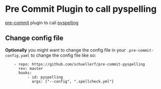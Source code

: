 # Pre Commit Plugin to call pyspelling

[pre-commit](https://pre-commit.com) plugin to call [pyspelling](https://github.com/facelessuser/pyspelling)


## Change config file

**Optionally** you might want to change the config file in your `.pre-commit-config.yaml`
to change the config file like so:

```
    - repo: https://github.com/schuellerf/pre-commit-pyspelling
      rev: master
      hooks:
          - id: pyspelling
            args: ["--config", ".spellcheck.yml"]
```
